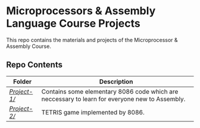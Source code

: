 # Microprocessors & Assembly Language Course Projects

This repo contains the materials and projects of the Microprocessor & Assembly Course.

## Repo Contents 

| Folder | Description |
|--|--|
| [*Project-1/*](https://github.com/mohammadhashemii/Microprocessors_Assembly_Course/tree/master/Project-2) | Contains some elementary 8086 code which are neccessary to learn for everyone new to Assembly. |
| [*Project-2/*](https://github.com/ibro45/Language-Identification-Speech/tree/master/tensorflow) | TETRIS game implemented by 8086.|
